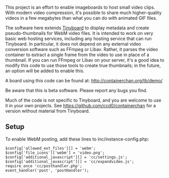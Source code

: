 This project is an effort to enable imageboards to host small video clips.  With modern video compression, it's possible to share much higher-quality videos in a few megabytes than what you can do with animated GIF files.

The software here extends [Tinyboard](http://tinyboard.org/) to display metadata and create pseudo-thumbnails for WebM video files.  It is intended to work on very basic web hosting services, including any hosting service that can run Tinyboard.  In particular, it does not depend on any external video conversion software such as FFmpeg or Libav.  Rather, it parses the video container to extract a single frame from the video to use in place of a thumbnail.  If you can run FFmpeg or Libav on your server, it's a good idea to modify this code to use those tools to create true thumbnails; in the future, an option will be added to enable this.

A board using this code can be found at:
http://containerchan.org/tb/demo/

Be aware that this is beta software.  Please report any bugs you find.

Much of the code is not specific to Tinyboard, and you are welcome to use it in your own projects.  See https://github.com/ccd0/containerchan for a version without material from Tinyboard.

Setup
-----

To enable WebM posting, add these lines to inc/instance-config.php:

    $config['allowed_ext_files'][] = 'webm';
    $config['file_icons']['webm'] = 'video.png';
    $config['additional_javascript'][] = 'cc/settings.js';
    $config['additional_javascript'][] = 'cc/expandvideo.js';
    require_once 'cc/posthandler.php';
    event_handler('post', 'postHandler');

